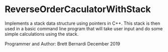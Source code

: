 # ReverseOrderCaculatorWithStack

Implements a stack data structure using pointers in C++. 
This stack is then used in a basic command line program that will take user input and do some simple calculations using the stack.

Programmer and Author: Brett Bernardi
December 2019

